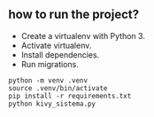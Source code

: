 ## how to run the project?

* Create a virtualenv with Python 3.
* Activate virtualenv.
* Install dependencies.
* Run migrations.

```
python -m venv .venv
source .venv/bin/activate
pip install -r requirements.txt
python kivy_sistema.py
``` 
